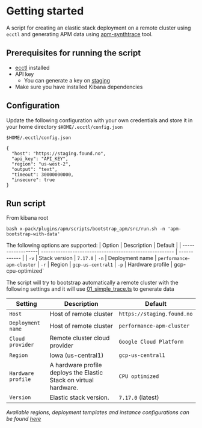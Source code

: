 # Getting started

A script for creating an elastic stack deployment on a remote cluster using `ecctl` and generating APM data using [apm-synthtrace](https://github.com/elastic/kibana/tree/main/packages/elastic-apm-synthtrace) tool.

## Prerequisites for running the script

- [ecctl](https://www.elastic.co/downloads/ecctl) installed
- API key
  - You can generate a key on [staging](https://staging.found.no/deployment-features/keys)
- Make sure you have installed Kibana dependencies

## Configuration

Update the following configuration with your own credentials and store it in your home directory `$HOME/.ecctl/config.json`

```
$HOME/.ecctl/config.json

{
  "host": "https://staging.found.no",
  "api_key": "API_KEY",
  "region": "us-west-2",
  "output": "text",
  "timeout": 30000000000,
  "insecure": true
}
```

## Run script

From kibana root

`bash x-pack/plugins/apm/scripts/bootstrap_apm/src/run.sh -n 'apm-bootstrap-with-data'`

The following options are supported:
| Option | Description | Default |
| ------------------| ------------------------------------------------------- | ------------ |
| `-v` | Stack version | `7.17.0`
| `-n` | Deployment name | `performance-apm-cluster`
| `-r` | Region | `gcp-us-central1`
| `-p` | Hardware profile | gcp-cpu-optimized`

The script will try to bootstrap automatically a remote cluster with the following settings and it will use [01_simple_trace.ts](https://github.com/elastic/kibana/tree/main/packages/elastic-apm-synthtrace/src/scripts/examples/01_simple_trace.ts) to generate data

| Setting            | Description                                                       | Default                    |
| ------------------ | ----------------------------------------------------------------- | -------------------------- |
| `Host`             | Host of remote cluster                                            | `https://staging.found.no` |
| `Deployment name`  | Host of remote cluster                                            | `performance-apm-cluster`  |
| `Cloud provider`   | Remote cluster cloud provider                                     | `Google Cloud Platform`    |
| `Region`           | Iowa (us-central1)                                                | `gcp-us-central1`          |
| `Hardware profile` | A hardware profile deploys the Elastic Stack on virtual hardware. | `CPU optimized`            |
| `Version`          | Elastic stack version.                                            | `7.17.0` (latest)          |

_Available regions, deployment templates and instance configurations can be found [here](https://www.elastic.co/guide/en/cloud/current/ec-regions-templates-instances.html)_

<!-- TODO 1. pass dynamic synthtrace example -->
